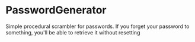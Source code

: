 # PasswordGenerator
Simple procedural scrambler for passwords. If you forget your password to something, you'll be able to retrieve it without resetting
